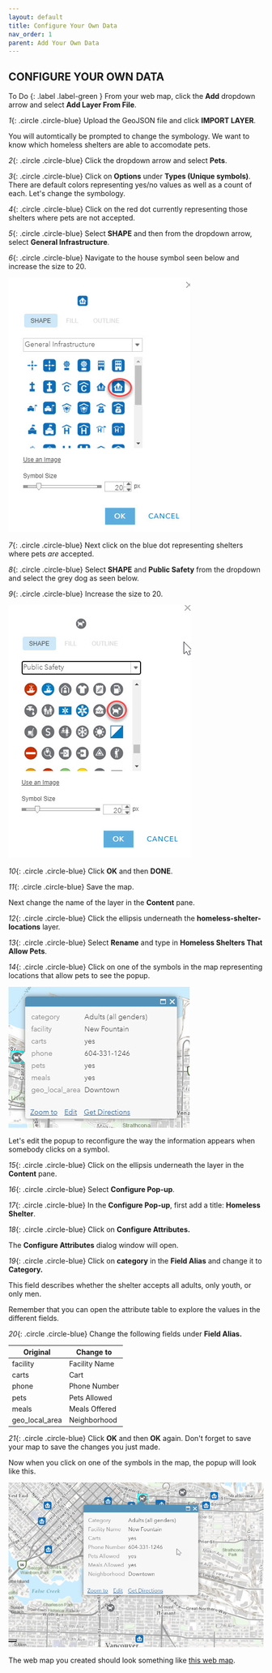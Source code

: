 ```yaml
---
layout: default
title: Configure Your Own Data
nav_order: 1
parent: Add Your Own Data
---
```


## CONFIGURE YOUR OWN DATA

To Do
{: .label .label-green }
From your web map, click the **Add** dropdown arrow and select **Add Layer From File**.

*1*{: .circle .circle-blue} Upload the GeoJSON file and click **IMPORT LAYER**.

You will automtically be prompted to change the symbology. 
We want to know which homeless shelters are able to accomodate pets.

*2*{: .circle .circle-blue} Click the dropdown arrow and select **Pets**. 

*3*{: .circle .circle-blue} Click on **Options** under **Types (Unique symbols)**.
There are default colors representing yes/no values as well as a count of each.
Let's change the symbology.

*4*{: .circle .circle-blue} Click on the red dot currently representing those shelters where pets are not accepted.

*5*{: .circle .circle-blue} Select **SHAPE** and then from the dropdown arrow, select **General Infrastructure**. 

*6*{: .circle .circle-blue} Navigate to the house symbol seen below and increase the size to 20.

![blueHouse.jpg](https://raw.githubusercontent.com/fiddleHeads/intro-AGOL/master/content/images/blueHouse.jpg)

*7*{: .circle .circle-blue} Next click on the blue dot representing shelters where pets *are* accepted.

*8*{: .circle .circle-blue} Select **SHAPE** and **Public Safety** from the dropdown and select the grey dog as seen below. 

*9*{: .circle .circle-blue} Increase the size to 20.

![greydog.jpg](https://raw.githubusercontent.com/fiddleHeads/intro-AGOL/master/content/images/greyDog.jpg)

*10*{: .circle .circle-blue} Click **OK** and then **DONE**.

*11*{: .circle .circle-blue} Save the map.

Next change the name of the layer in the **Content** pane.

*12*{: .circle .circle-blue} Click the ellipsis underneath the **homeless-shelter-locations** layer.

*13*{: .circle .circle-blue} Select **Rename** and type in **Homeless Shelters That Allow Pets**.

*14*{: .circle .circle-blue} Click on one of the symbols in the map representing locations that allow pets to see the popup.

![popup.jpg](https://raw.githubusercontent.com/fiddleHeads/intro-AGOL/master/content/images/popup.jpg)

Let's edit the popup to reconfigure the way the information appears when somebody clicks on a symbol.

*15*{: .circle .circle-blue} Click on the ellipsis underneath the layer in the **Content** pane. 

*16*{: .circle .circle-blue} Select **Configure Pop-up**.

*17*{: .circle .circle-blue} In the **Configure Pop-up**, first add a title: **Homeless Shelter**.

*18*{: .circle .circle-blue} Click on **Configure Attributes.**

The **Configure Attributes** dialog window will open. 

*19*{: .circle .circle-blue} Click on **category** in the **Field Alias** and change it to **Category.**

This field describes whether the shelter accepts all adults, only youth, or only men.

Remember that you can open the attribute table to explore the values in the different fields.

*20*{: .circle .circle-blue} Change the following fields under **Field Alias.**


| Original  | Change to |
| ------------- | ------------- |
| facility  | Facility Name |
| carts  | Cart |
| phone  | Phone Number |
| pets  | Pets Allowed |
| meals  | Meals Offered |
| geo_local_area  | Neighborhood |

*21*{: .circle .circle-blue} Click **OK** and then **OK** again. 
Don't forget to save your map to save the changes you just made.

Now when you click on one of the symbols in the map, the popup will look like this.

![popup_after.jpg](https://raw.githubusercontent.com/fiddleHeads/intro-AGOL/master/content/images/popup_after.jpg)

The web map you created should look something like [this web map](https://arcg.is/1H9mqm0).










